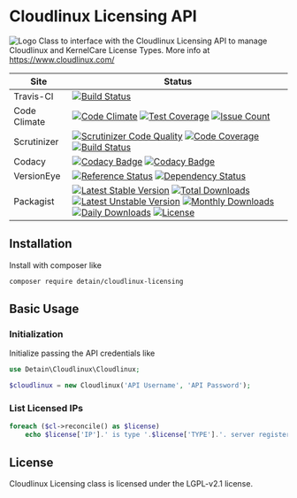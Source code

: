 # Cloudlinux Licensing API
![Logo](https://www.cloudlinux.com/images/icons/prod_cl_logo.svg) 
Class to interface with the Cloudlinux Licensing API to manage Cloudlinux and KernelCare License Types.  More info at https://www.cloudlinux.com/

Site          | Status
--------------|---------------------------
Travis-CI     | [![Build Status](https://travis-ci.org/detain/cloudlinux-licensing.svg?branch=master)](https://travis-ci.org/detain/cloudlinux-licensing)
Code Climate  | [![Code Climate](https://codeclimate.com/github/detain/cloudlinux-licensing/badges/gpa.svg)](https://codeclimate.com/github/detain/cloudlinux-licensing) [![Test Coverage](https://codeclimate.com/github/detain/cloudlinux-licensing/badges/coverage.svg)](https://codeclimate.com/github/detain/cloudlinux-licensing/coverage) [![Issue Count](https://codeclimate.com/github/detain/cloudlinux-licensing/badges/issue_count.svg)](https://codeclimate.com/github/detain/cloudlinux-licensing)
Scrutinizer   | [![Scrutinizer Code Quality](https://scrutinizer-ci.com/g/detain/cloudlinux-licensing/badges/quality-score.png?b=master)](https://scrutinizer-ci.com/g/detain/cloudlinux-licensing/?branch=master) [![Code Coverage](https://scrutinizer-ci.com/g/detain/cloudlinux-licensing/badges/coverage.png?b=master)](https://scrutinizer-ci.com/g/detain/cloudlinux-licensing/?branch=master) [![Build Status](https://scrutinizer-ci.com/g/detain/cloudlinux-licensing/badges/build.png?b=master)](https://scrutinizer-ci.com/g/detain/cloudlinux-licensing/build-status/master)
Codacy        | [![Codacy Badge](https://api.codacy.com/project/badge/Grade/226251fc068f4fd5b4b4ef9a40011d06)](https://www.codacy.com/app/detain/cloudlinux-licensing) [![Codacy Badge](https://api.codacy.com/project/badge/Coverage/25fa74eb74c947bf969602fcfe87e349)](https://www.codacy.com/app/detain/cloudlinux-licensing?utm_source=github.com&utm_medium=referral&utm_content=detain/cloudlinux-licensing&utm_campaign=Badge_Coverage)
VersionEye    | [![Reference Status](https://www.versioneye.com/php/detain:cloudlinux-licensing/reference_badge.svg?style=flat)](https://www.versioneye.com/php/detain:cloudlinux-licensing/references) [![Dependency Status](https://www.versioneye.com/user/projects/592f7318bafc5500414dfd2a/badge.svg?style=flat-square)](https://www.versioneye.com/user/projects/592f7318bafc5500414dfd2a)
Packagist     | [![Latest Stable Version](https://poser.pugx.org/detain/cloudlinux-licensing/version)](https://packagist.org/packages/detain/cloudlinux-licensing) [![Total Downloads](https://poser.pugx.org/detain/cloudlinux-licensing/downloads)](https://packagist.org/packages/detain/cloudlinux-licensing) [![Latest Unstable Version](https://poser.pugx.org/detain/cloudlinux-licensing/v/unstable)](//packagist.org/packages/detain/cloudlinux-licensing) [![Monthly Downloads](https://poser.pugx.org/detain/cloudlinux-licensing/d/monthly)](https://packagist.org/packages/detain/cloudlinux-licensing) [![Daily Downloads](https://poser.pugx.org/detain/cloudlinux-licensing/d/daily)](https://packagist.org/packages/detain/cloudlinux-licensing) [![License](https://poser.pugx.org/detain/cloudlinux-licensing/license)](https://packagist.org/packages/detain/cloudlinux-licensing)


## Installation

Install with composer like

```sh
composer require detain/cloudlinux-licensing
```

## Basic Usage

### Initialization

Initialize passing the API credentials like

```php
use Detain\Cloudlinux\Cloudlinux;

$cloudlinux = new Cloudlinux('API Username', 'API Password');
```

### List Licensed IPs

```php
foreach ($cl->reconcile() as $license)
	echo $license['IP'].' is type '.$license['TYPE'].'. server registered in CLN with license: '.var_export($license['REGISTERED'], true) . "\n";
```

## License

Cloudlinux Licensing class is licensed under the LGPL-v2.1 license.

